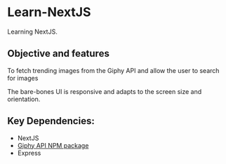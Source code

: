 # Learn-NextJS
Learning NextJS.

## Objective and features
To fetch trending images from the Giphy API and allow the user to search for images

The bare-bones UI is responsive and adapts to the screen size and orientation.

## Key Dependencies:
* NextJS
* [Giphy API NPM package](https://www.npmjs.com/package/giphy-api)
* Express